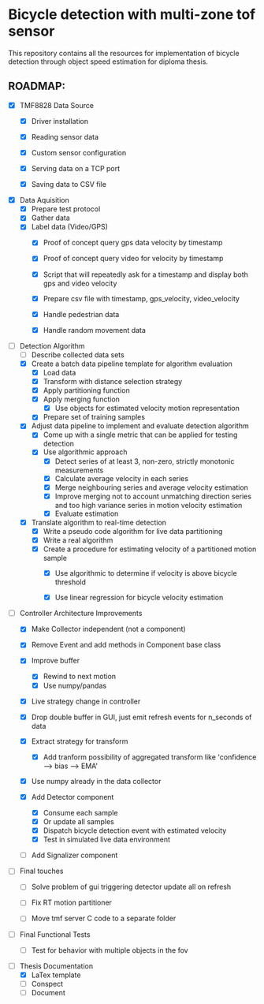 # Bicycle detection with multi-zone tof sensor

This repository contains all the resources for implementation of bicycle detection through object speed estimation for diploma thesis.


## ROADMAP:


- [x] TMF8828 Data Source
    - [x] Driver installation
    - [x] Reading sensor data
    - [x] Custom sensor configuration
    - [x] Serving data on a TCP port
    - [x] Saving data to CSV file


- [x] Data Aquisition
    - [x] Prepare test protocol
    - [x] Gather data
    - [x] Label data (Video/GPS)
        - [x] Proof of concept query gps data velocity by timestamp
        - [x] Proof of concept query video for velocity by timestamp
        - [x] Script that will repeatedly ask for a timestamp and display both gps and video velocity
        - [x] Prepare csv file with timestamp, gps_velocity, video_velocity
        - [x] Handle pedestrian data
        - [x] Handle random movement data


- [ ] Detection Algorithm
    - [ ] Describe collected data sets
    - [x] Create a batch data pipeline template for algorithm evaluation
        - [x] Load data
        - [x] Transform with distance selection strategy
        - [x] Apply partitioning function
        - [x] Apply merging function
            - [x] Use objects for estimated velocity motion representation
        - [x] Prepare set of training samples
    - [x] Adjust data pipeline to implement and evaluate detection algorithm
        - [x] Come up with a single metric that can be applied for testing detection
        - [x] Use algorithmic approach
            - [x] Detect series of at least 3, non-zero, strictly monotonic measurements
            - [x] Calculate average velocity in each series
            - [x] Merge neighbouring series and average velocity estimation
            - [x] Improve merging not to account unmatching direction series and too high variance series in motion velocity estimation
            - [x] Evaluate estimation
    - [x] Translate algorithm to real-time detection
        - [x] Write a pseudo code algorithm for live data partitioning
        - [x] Write a real algorithm
        - [x] Create a procedure for estimating velocity of a partitioned motion sample
            - [x] Use algorithmic to determine if velocity is above bicycle threshold
            - [x] Use linear regression for bicycle velocity estimation 


- [ ] Controller Architecture Improvements
    - [x] Make Collector independent (not a component)
    - [x] Remove Event and add methods in Component base class
    - [x] Improve buffer
        - [x] Rewind to next motion
        - [x] Use numpy/pandas
    - [x] Live strategy change in controller
    - [x] Drop double buffer in GUI, just emit refresh events for n_seconds of data
    - [x] Extract strategy for transform
        - [x] Add tranform possibility of aggregated transform like 'confidence --> bias --> EMA'
    - [x] Use numpy already in the data collector
    - [x] Add Detector component
        - [x] Consume each sample
        - [x] Or update all samples
        - [x] Dispatch bicycle detection event with estimated velocity
        - [x] Test in simulated live data environment
    - [ ] Add Signalizer component


- [ ] Final touches
    - [ ] Solve problem of gui triggering detector update all on refresh
    - [ ] Fix RT motion partitioner
    - [ ] Move tmf server C code to a separate folder


- [ ] Final Functional Tests
    - [ ] Test for behavior with multiple objects in the fov


- [ ] Thesis Documentation
    - [x] LaTex template
    - [ ] Conspect
    - [ ] Document
